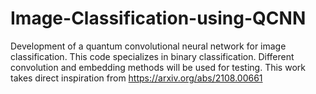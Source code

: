 # Image-Classification-using-QCNN
Development of a quantum convolutional neural network for image classification. This code specializes in binary classification. Different convolution and embedding methods will be used for testing.  This work takes direct inspiration from https://arxiv.org/abs/2108.00661
